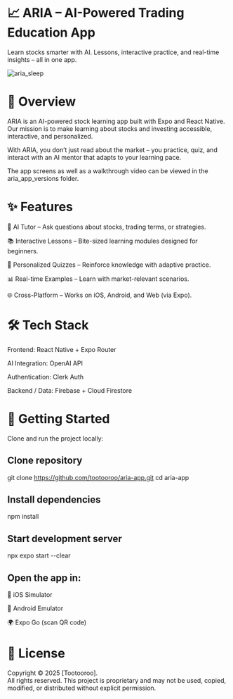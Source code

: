 # 📈 ARIA – AI-Powered Trading Education App

Learn stocks smarter with AI. Lessons, interactive practice, and real-time insights – all in one app.

![aria_sleep](https://github.com/user-attachments/assets/70722776-7e7a-4e48-9a22-44165ab92b0c)

# 🚀 Overview

ARIA is an AI-powered stock learning app built with Expo
 and React Native.
Our mission is to make learning about stocks and investing accessible, interactive, and personalized.

With ARIA, you don’t just read about the market – you practice, quiz, and interact with an AI mentor that adapts to your learning pace.

The app screens as well as a walkthrough video can be viewed in the aria_app_versions folder.

# ✨ Features

🤖 AI Tutor – Ask questions about stocks, trading terms, or strategies.

📚 Interactive Lessons – Bite-sized learning modules designed for beginners.

🎯 Personalized Quizzes – Reinforce knowledge with adaptive practice.

📊 Real-time Examples – Learn with market-relevant scenarios.

🌐 Cross-Platform – Works on iOS, Android, and Web (via Expo).

# 🛠️ Tech Stack

Frontend: React Native + Expo Router

AI Integration: OpenAI API

Authentication: Clerk Auth

Backend / Data: Firebase + Cloud Firestore

# 📲 Getting Started

Clone and run the project locally:

## Clone repository
git clone https://github.com/tootooroo/aria-app.git
cd aria-app

## Install dependencies
npm install

## Start development server
npx expo start --clear


## Open the app in:

📱 iOS Simulator

🤖 Android Emulator

🌍 Expo Go (scan QR code)




# 📜 License
Copyright © 2025 [Tootooroo].  
All rights reserved. This project is proprietary and may not be used, copied, modified, or distributed without explicit permission.
